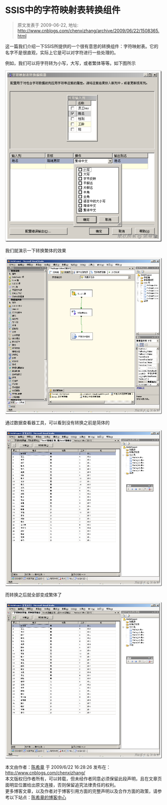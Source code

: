 # SSIS中的字符映射表转换组件 
> 原文发表于 2009-06-22, 地址: http://www.cnblogs.com/chenxizhang/archive/2009/06/22/1508365.html 


这一篇我们介绍一下SSIS所提供的一个很有意思的转换组件：字符映射表。它的名字不是很直观，实际上它是可以对字符进行一些处理的。

 例如，我们可以将字符转为小写，大写，或者繁体等等。如下图所示

 [![image](./images/1508365-image_thumb_1.png "image")](http://images.cnblogs.com/cnblogs_com/chenxizhang/WindowsLiveWriter/SSIS_E7A9/image_4.png) 

 我们就演示一下转换繁体的效果

 [![image](./images/1508365-image_thumb_2.png "image")](http://images.cnblogs.com/cnblogs_com/chenxizhang/WindowsLiveWriter/SSIS_E7A9/image_6.png) 

 通过数据查看器工具，可以看到没有转换之前是简体的

 [![image](./images/1508365-image_thumb_3.png "image")](http://images.cnblogs.com/cnblogs_com/chenxizhang/WindowsLiveWriter/SSIS_E7A9/image_8.png) 

 而转换之后就全部变成繁体了

 [![image](./images/1508365-image_thumb_4.png "image")](http://images.cnblogs.com/cnblogs_com/chenxizhang/WindowsLiveWriter/SSIS_E7A9/image_10.png)

 本文由作者：[陈希章](http://www.xizhang.com) 于 2009/6/22 16:28:26 发布在：<http://www.cnblogs.com/chenxizhang/>  
 本文版权归作者所有，可以转载，但未经作者同意必须保留此段声明，且在文章页面明显位置给出原文连接，否则保留追究法律责任的权利。   
 更多博客文章，以及作者对于博客引用方面的完整声明以及合作方面的政策，请参考以下站点：[陈希章的博客中心](http://www.xizhang.com/blog.htm) 
